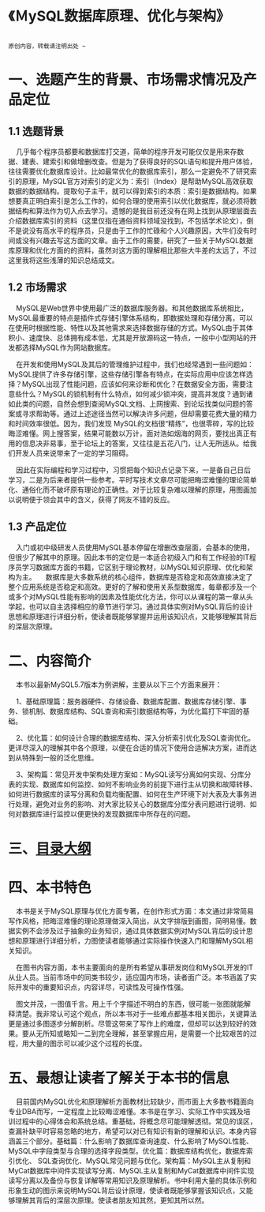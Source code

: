 # 《ＭySQL数据库原理、优化与架构》
````

原创内容，转载请注明出处 ~

````

# 一、选题产生的背景、市场需求情况及产品定位
## 1.1 选题背景
&nbsp;&nbsp;&nbsp;&nbsp;几乎每个程序员都要和数据库打交道，简单的程序开发可能仅仅是用来存数据、建表、建索引和做增删改查。但是为了获得良好的SQL语句和提升用户体验，往往需要优化数据库设计。比如最常优化的数据库索引，那么一定避免不了研究索引的原理，MySQL官方对索引的定义为：索引（Index）是帮助MySQL高效获取数据的数据结构。提取句子主干，就可以得到索引的本质：索引是数据结构。如果想要真正明白索引是怎么工作的，如何合理的使用索引以优化数据库，就必须将数据结构和算法作为切入点去学习。遗憾的是我目前还没有在网上找到从原理层面去介绍数据库索引的资料（这里仅指在通俗资料领域没找到，不包括学术论文），倒不是说没有高水平的程序员，只是由于工作的忙碌和个人兴趣原因，大牛们没有时间或没有兴趣去写这方面的文章。由于工作的需要，研究了一些关于MySQL数据库原理和优化方面的的资料，虽然对这方面的理解相比那些大牛差的太远了，不过这里我将这些浅薄的知识总结成文。

## 1.2 市场需求

&nbsp;&nbsp;&nbsp;&nbsp;MySQL是Web世界中使用最广泛的数据库服务器。和其他数据库系统相比，MySQL最重要的特点是插件式存储引擎体系结构，即数据处理和存储分离，可以在使用时根据性能、特性以及其他需求来选择数据存储的方式。MySQL由于其体积小、速度快、总体拥有成本低，尤其是开放源码这一特点，一般中小型网站的开发都选择MySQL作为网站数据库。

&nbsp;&nbsp;&nbsp;&nbsp;在开发和使用MySQL及其后的管理维护过程中，我们也经常遇到一些问题如：MySQL提供了许多存储引擎，这些存储引擎各有特点，在实际应用中应该怎样选择？MySQL出现了性能问题，应该如何来诊断和优化？在数据安全方面，需要注意些什么？MySQL的锁机制有什么特点，如何减少锁冲突，提高并发度？通到诸如此类的问题，自然会想到查阅MySQL文档、上网搜索、到论坛找类似问题的答案或寻求帮助等。通过上述途径当然可以解决许多问题，但却需要花费大量的精力和时间效率很低。因为，我们发现 MySQL的文档很“精练”，也很零碎，写的比较晦涩难懂。网上搜答案，结果可能数以万计，面对浩如烟海的网页，要找出真正有用的信息决非易事，至于论坛上的答案，又往往是五花八门，让人无所适从。给我们开发人员来说带来了一定的学习阻碍。

&nbsp;&nbsp;&nbsp;&nbsp;因此在实际编程和学习过程中，习惯把每个知识点记录下来，一是备自己日后学习，二是为后来者提供一些参考。平时写技术文章尽可能把晦涩难懂的理论简单化、通俗化而不破坏原有理论的正确性。对于比较复杂难以理解的原理，用图画加以说明便于领会其中的含义，获得了网友不错的反应。

## 1.3 产品定位
&nbsp;&nbsp;&nbsp;&nbsp;入门或初中级研发人员使用MySQL基本停留在增删改查层面，会基本的使用，但很少了解其中的原理。因此本书的定位是一本适合初级入门和有工作经验的IT程序员学习数据库方面的书籍，它区别于理论教材，以MySQL知识原理、优化和架构为主。
&nbsp;&nbsp;&nbsp;&nbsp;数据库是大多数系统的核心组件，数据库是否稳定和高效直接决定了整个应用系统是否稳定和高效。更好的了解和使用关系型数据库，每章都涉及一个或多个对MySQL性能有影响的因素及性能优化方法，你可以从课程的第一章从头学起，也可以自主选择相应的章节进行学习。通过具体实例对MySQL背后的设计思想和原理进行详细分析，使读者既能够掌握并运用该知识点，又能够理解其背后的深层次原理。


# 二、内容简介
&nbsp;&nbsp;&nbsp;&nbsp;本书以最新MySQL5.7版本为例讲解，主要从以下三个方面来展开：

&nbsp;&nbsp;&nbsp;&nbsp;1、基础原理篇：服务器硬件、存储设备、数据库配置、数据库存储引擎、事务、锁机制、数据库结构、SQL查询和索引数据结构等，为优化篇打下牢固的基础。

&nbsp;&nbsp;&nbsp;&nbsp;2、优化篇：如何设计合理的数据库结构、深入分析索引优化及SQL查询优化。更详尽深入的理解其中各个原理，以便在合适的情况下使用合适解决方案，进而达到从特殊到一般的泛化思维。

&nbsp;&nbsp;&nbsp;&nbsp;3、架构篇：常见开发中架构处理方案如：MySQL读写分离如何实现、分库分表的实现、数据库如何监控、如何不影响业务的前提下进行主从切换和故障转移、如何进行数据库的读写分离和负载均衡配置、如何在生产环境下对大表及大事务进行处理，避免对业务的影响、对大家比较关心的数据库分库分表问题进行说明、如何对数据库进行监控以便更快的发现数据库中所存在的问题。


# 三、[目录大纲](https://github.com/tcyfree/mysql-actual-combat-and-principle-analysis/blob/master/Catalog.md)


# 四、本书特色
&nbsp;&nbsp;&nbsp;&nbsp;本书是关于MySQL原理与优化方面专著，在创作形式方面：本文通过非常简易写作风格，把晦涩难懂的理论原理做深入简出，从文字排版到画图，简明易懂。数据实例不会涉及过于抽象的业务知识，通过具体数据实例对MySQL背后的设计思想和原理进行详细分析，力图使读者能够通过实际操作快速入门和理解MySQL相关知识。

&nbsp;&nbsp;&nbsp;&nbsp;在图书内容方面，本书主要面向的是所有希望从事研发岗位和MySQL开发的IT从业人员。当前市场中的同类书较少，适应国内市场，读者面广泛。本书涵盖了实际开发中的重要知识点，内容详尽，可读性及可操作性强。

&nbsp;&nbsp;&nbsp;&nbsp;图文并茂，一图值千言。用上千个字描述不明白的东西，很可能一张图就能解释清楚。我非常认可这个观点，所以本书对于一些难点都基本相关图示，关键算法更是通过多图逐步分解剖析。尽管这带来了写作上的难度，但却可以达到较好的效果。要从无所知或略知一二到完全理解，甚至掌握应用，是需要一个比较艰苦的过程，用大量的图示可以减少这个过程的长度。


# 五、最想让读者了解关于本书的信息

&nbsp;&nbsp;&nbsp;&nbsp;目前国内MySQL优化和原理解析方面教材比较缺少，而市面上大多数书籍面向专业DBA而写，一定程度上比较晦涩难懂。本书是在学习、实际工作中实践及培训过程中的心得体会和系统总结。重基础，将概念尽可能理解透彻。常见的误区， 查漏补缺平时容易忽略的地方，希望可以对已有知识有新的理解和认识。本身内容涵盖三个部分。基础篇：什么影响了数据库查询速度、什么影响了MySQL性能、MySQL中字段类型与合理的选择字段类型。优化篇：数据库结构优化，数据库索引优化、 SQL查询优化、MySQL常见问题与优化。架构篇：MySQL主从复制和MyCat数据库中间件实现读写分离、MySQL主从复制和MyCat数据库中间件实现读写分离以及备份与恢复详解等常用知识及原理解析。书中利用大量的具体示例和形象生动的图示来说明MySQL背后设计原理，使读者既能够掌握该知识点，又能够理解其背后的深层次原理。使读者朋友知其然，更知其所以然。

